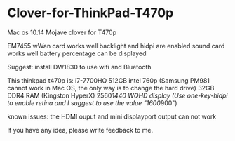 # Clover-for-ThinkPad-T470p
Mac os 10.14 Mojave clover for T470p

EM7455 wWan card works well
backlight and hidpi are enabled
sound card works well
battery percentage can be displayed

Suggest:
install DW1830 to use wifi and Bluetooth

This thinkpad t470p is:
i7-7700HQ
512GB intel 760p (Samsung PM981 cannot work in Mac OS, the only way is to change the hard drive)
32GB DDR4 RAM (Kingston HyperX)
2560*1440 WQHD display (Use one-key-hidpi to enable retina and I suggest to use the value "1600*900")

known issues:
the HDMI ouput and mini displayport output can not work

If you have any idea, please write feedback to me.
